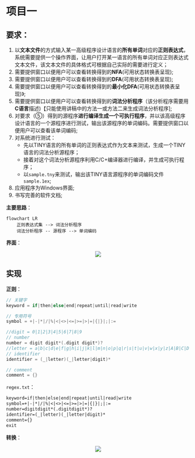 # 项目一

## 要求：

1. 以**文本文件**的方式输入某一高级程序设计语言的**所有单词**对应的**正则表达式**，系统需要提供一个操作界面，让用户打开某一语言的所有单词对应正则表达式文本文件，该文本文件的具体格式可根据自己实际的需要进行定义；
2. 需要提供窗口以便用户可以查看转换得到的**NFA**(可用状态转换表呈现);
3. 需要提供窗口以便用户可以查看转换得到的**DFA**(可用状态转换表呈现);
4. 需要提供窗口以便用户可以查看转换得到的**最小化DFA**(可用状态转换表呈现)》;
5. 需要提供窗口以便用户可以查看转换得到的**词法分析程序**（该分析程序需要用**C语言**描述)【只能使用讲稿中的方法一或方法二来生成词法分析程序];
6. 对要求（⑤）得到的源程序**进行编译生成一个可执行程序**，并以该高级程序设计语言的一个源程序进行测试，输出该源程序的单词编码。需要提供窗口以便用户可以查看该单词编码;
7. 对系统进行测试： 
    -   先以TINY语言的所有单词的正则表达式作为文本来测试，生成一个TINY语言的词法分析源程序；
    -   接着对这个词法分析源程序利用C/C+编译器进行编译，并生成可执行程序；
    -   以`sample.tny`来测试，输出该TINY语言源程序的单词编码文件`sample.1ex`;
8. 应用程序为Windows界面;
9. 书写完善的软件文档;

**主要思路**：

```mermaid
flowchart LR
    正则表达式集 --> 词法分析程序
    词法分析程序 -- 源程序 --> 单词编码
```
**界面**：
<div align = center>
    <img src="https://github.com/Tomorrowllbefine/Compile_Project/assets/109293127/a0e15260-52f5-449e-8443-d74e10fe7387">
</div>


## 实现

**正则**：

```c++
// 关键字
keyword = if|then|else|end|repeat|until|read|write

// 专用符号
symbol = +|-|*|/|%|<|<>|<=|>=|>|=|{|}|;|:=

//digit = 0|1|2|3|4|5|6|7|8|9
// number
number = digit digit*(.digit digit*)?
//letter = a|b|c|d|e|f|g|h|i|j|k|l|m|n|o|p|q|r|s|t|u|v|w|x|y|z|A|B|C|D|E|F|G|H|I|J|K|L|M|N|O|P|Q|R|S|T|U|V|W|X|Y|Z
// identifier
identifier = (_|letter)(_|letter|digit)*

// comment
comment = {}
```

`regex.txt`：
```txt
keyword=if|then|else|end|repeat|until|read|write
symbol=+|-|*|/|%|<|<>|<=|>=|>|=|{|}|;|:=
number=digitdigit*(.digitdigit*)?
identifier=(_|letter)(_|letter|digit)*
comment={}
exit
```

**转换**：
<div align = center>
    <img src="https://github.com/Tomorrowllbefine/Compile_Project/assets/109293127/ef957073-8f4d-4a2c-82bf-34a1c2e6c063">
</div>


